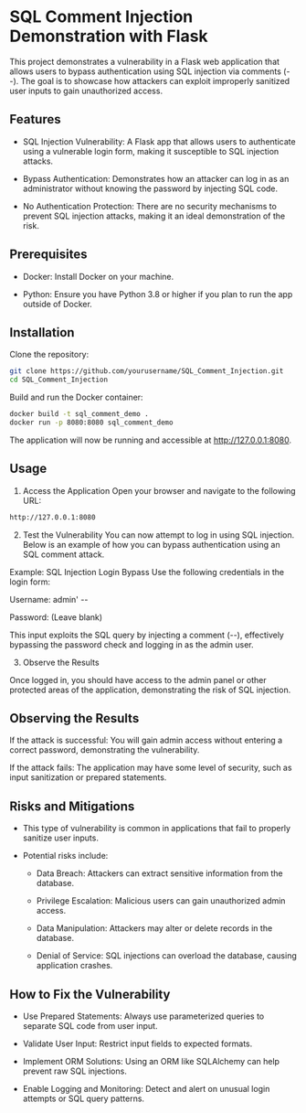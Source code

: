 # SQL Comment Injection Demonstration with Flask

This project demonstrates a vulnerability in a Flask web application that allows users to bypass authentication using SQL injection via comments (--). The goal is to showcase how attackers can exploit improperly sanitized user inputs to gain unauthorized access.

## Features
- SQL Injection Vulnerability: A Flask app that allows users to authenticate using a vulnerable login form, making it susceptible to SQL injection attacks.

- Bypass Authentication: Demonstrates how an attacker can log in as an administrator without knowing the password by injecting SQL code.

- No Authentication Protection: There are no security mechanisms to prevent SQL injection attacks, making it an ideal demonstration of the risk.

## Prerequisites

- Docker: Install Docker on your machine.

- Python: Ensure you have Python 3.8 or higher if you plan to run the app outside of Docker.

## Installation

Clone the repository:
```bash
git clone https://github.com/yourusername/SQL_Comment_Injection.git
cd SQL_Comment_Injection
```
Build and run the Docker container:
```bash
docker build -t sql_comment_demo .
docker run -p 8080:8080 sql_comment_demo
```
The application will now be running and accessible at http://127.0.0.1:8080.

## Usage

1. Access the Application
Open your browser and navigate to the following URL:
```bash
http://127.0.0.1:8080
```
2. Test the Vulnerability
You can now attempt to log in using SQL injection. Below is an example of how you can bypass authentication using an SQL comment attack.

Example: SQL Injection Login Bypass
Use the following credentials in the login form:

Username: admin' --

Password: (Leave blank)

This input exploits the SQL query by injecting a comment (--), effectively bypassing the password check and logging in as the admin user.

3. Observe the Results

Once logged in, you should have access to the admin panel or other protected areas of the application, demonstrating the risk of SQL injection.

## Observing the Results

If the attack is successful: You will gain admin access without entering a correct password, demonstrating the vulnerability.

If the attack fails: The application may have some level of security, such as input sanitization or prepared statements.

## Risks and Mitigations

- This type of vulnerability is common in applications that fail to properly sanitize user inputs.

- Potential risks include:

  - Data Breach: Attackers can extract sensitive information from the database.

  - Privilege Escalation: Malicious users can gain unauthorized admin access.

  - Data Manipulation: Attackers may alter or delete records in the database.

  - Denial of Service: SQL injections can overload the database, causing application crashes.

## How to Fix the Vulnerability

- Use Prepared Statements: Always use parameterized queries to separate SQL code from user input.

- Validate User Input: Restrict input fields to expected formats.

- Implement ORM Solutions: Using an ORM like SQLAlchemy can help prevent raw SQL injections.

- Enable Logging and Monitoring: Detect and alert on unusual login attempts or SQL query patterns.
